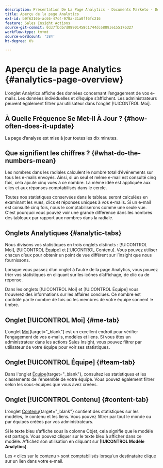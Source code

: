 ```yaml
---
description: Présentation De La Page Analytics - Documents Marketo - Documentation Du Produit
title: Aperçu de la page Analytics
exl-id: b9f6210b-ac66-47c4-970a-31a0ff6fc216
feature: Sales Insight Actions
source-git-commit: 0d37fbdb7d08901458c1744dc68893e155176327
workflow-type: tm+mt
source-wordcount: '384'
ht-degree: 0%

---
```


# Aperçu de la page Analytics {#analytics-page-overview}

L’onglet Analytics affiche des données concernant l’engagement de vos e-mails. Les données individuelles et d’équipe s’affichent. Les administrateurs peuvent également filtrer par utilisateur dans l’onglet [!UICONTROL Moi].

## À Quelle Fréquence Se Met-Il À Jour ? {#how-often-does-it-update}

La page d’analyse est mise à jour toutes les dix minutes.

## Que signifient les chiffres ? {#what-do-the-numbers-mean}

Les nombres dans les radiales calculent le nombre total d’événements sur tous les e-mails envoyés. Ainsi, si un seul et même e-mail est consulté cinq fois, cela ajoute cinq vues à ce nombre. La même idée est appliquée aux clics et aux réponses comptabilisés dans le cercle.

Toutes nos statistiques conservées dans le tableau seront calculées en examinant les vues, clics et réponses uniques à vos e-mails. Si un e-mail est consulté cinq fois, nous le comptabiliserons comme une seule vue. C&#39;est pourquoi vous pouvez voir une grande différence dans les nombres des tableaux par rapport aux nombres dans la radiale.

## Onglets Analytiques {#analytic-tabs}

Nous divisons vos statistiques en trois onglets distincts : [!UICONTROL Moi], [!UICONTROL Équipe] et [!UICONTROL Contenu]. Vous pouvez utiliser chacun d’eux pour obtenir un point de vue différent sur l’insight que nous fournissons.

Lorsque vous passez d’un onglet à l’autre de la page Analytics, vous pouvez trier vos statistiques en cliquant sur les icônes d’affichage, de clic ou de réponse.

Dans les onglets [!UICONTROL Moi] et [!UICONTROL Équipe] vous trouverez des informations sur les affaires conclues. Ce nombre est contrôlé par le nombre de fois où les membres de votre équipe sonnent le timbre.

## Onglet [!UICONTROL Moi] {#me-tab}

L’onglet [Moi](/help/marketo/product-docs/marketo-sales-insight/actions/analytics/understanding-the-me-tab.md){target="_blank"} est un excellent endroit pour vérifier l’engagement de vos e-mails, modèles et liens. Si vous êtes un administrateur dans les actions Sales Insight, vous pouvez filtrer par utilisateur de votre équipe pour voir ses statistiques.

## Onglet [!UICONTROL Équipe] {#team-tab}

Dans l&#39;onglet [Équipe](/help/marketo/product-docs/marketo-sales-insight/actions/analytics/understanding-the-team-tab.md){target="_blank"}, consultez les statistiques et les classements de l&#39;ensemble de votre équipe. Vous pouvez également filtrer selon les sous-équipes que vous avez créées.

## Onglet [!UICONTROL Contenu] {#content-tab}

L’onglet [Contenu](/help/marketo/product-docs/marketo-sales-insight/actions/analytics/understanding-the-content-tab.md){target="_blank"} contient des statistiques sur les modèles, le contenu et les liens. Vous pouvez filtrer par tout le monde ou par équipes créées par vos administrateurs.

Si le texte bleu s’affiche sous la colonne Objet, cela signifie que le modèle est partagé. Vous pouvez cliquer sur le texte bleu à afficher dans ce modèle. Affichez son utilisation en cliquant sur **[!UICONTROL Modèle Analytics]**.

Les « clics sur le contenu » sont comptabilisés lorsqu’un destinataire clique sur un lien dans votre e-mail.
